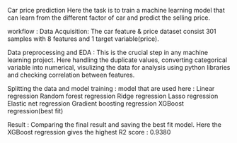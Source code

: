 Car price prediction
Here the task is to train a machine learning model that can learn from the different factor of car and predict the selling price.

workflow :
Data Acquisition: The car feature & price dataset consist 301 samples with 8 features and 1 target variable(price).

Data preprocessing and EDA : This is the crucial step in any machine learning project. Here handling the duplicate values, converting categorical variable into numerical, visulizing the data for analysis using python libraries and checking correlation between features.

Splitting the data and model training : model that are used here :
Linear regression
Random forest regression
Ridge regression
Lasso regression
Elastic net regression
Gradient boosting regression
XGBoost regression(best fit)

Result : Comparing the final result and saving the best fit model. Here the XGBoost regression gives the highest R2 score : 0.9380
